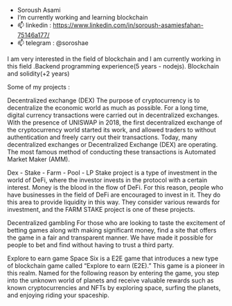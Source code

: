 - Soroush Asami
- I’m currently working and learning blockchain
- 📫 linkedin : https://www.linkedin.com/in/soroush-asamiesfahan-75146a177/
- 📫 telegram : @soroshae

I am very interested in the field of blockchain and I am currently working in this field .Backend programming experience(5 years - nodejs). Blockchain and solidity(+2 years)



Some of my projects : 

Decentralized exchange (DEX)
The purpose of cryptocurrency is to decentralize the economic world as much as possible. For a long time, digital currency transactions were carried out in decentralized exchanges. With the presence of UNISWAP in 2018, the first decentralized exchange of the cryptocurrency world started its work, and allowed traders to without authentication and freely carry out their transactions. Today, many decentralized exchanges or Decentralized Exchange (DEX) are operating. The most famous method of conducting these transactions is Automated Market Maker (AMM).



Dex - Stake - Farm - Pool - LP
Stake project is a type of investment in the world of DeFi, where the investor invests in the protocol with a certain interest. Money is the blood in the flow of DeFi. For this reason, people who have businesses in the field of DeFi are encouraged to invest in it. They do this area to provide liquidity in this way. They consider various rewards for investment, and the FARM STAKE project is one of these projects.


Decentralized gambling
For those who are looking to taste the excitement of betting games along with making significant money, find a site that offers the game in a fair and transparent manner. We have made it possible for people to bet and find without having to trust a third party.



Explore to earn game
Space Six is a E2E game that introduces a new type of blockchain game called “Explore to earn (E2E).” This game is a pioneer in this realm. Named for the following reason by entering the game, you step into the unknown world of planets and receive valuable rewards such as known cryptocurrencies and NFTs by exploring space, surfing the planets, and enjoying riding your spaceship.



